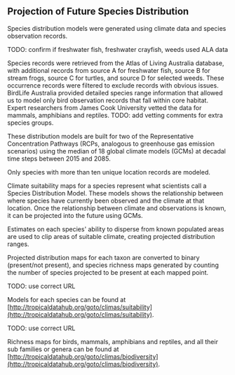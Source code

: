 
## Projection of Future Species Distribution

Species distribution models were generated using climate data and species observation records.

TODO: confirm if freshwater fish, freshwater crayfish, weeds used ALA data

Species records were retrieved from the Atlas of Living Australia database, with additional records from source A for freshwater fish, source B for stream frogs, source C for turtles, and source D for selected weeds.  These occurrence records were filtered to exclude records with obvious issues.  BirdLife Australia provided detailed species range information that allowed us to model only bird observation records that fall within core habitat.  Expert researchers from James Cook University vetted the data for mammals, amphibians and reptiles.  TODO: add vetting comments for extra species groups.

These distribution models are built for two of the Representative Concentration Pathways (RCPs, analogous to greenhouse gas emission scenarios) using the median of 18 global climate models (GCMs) at decadal time steps between 2015 and 2085.

Only species with more than ten unique location records are modeled.

Climate suitability maps for a species represent what scientists call a Species Distribution Model. These models shows the relationship between where species have currently been observed and the climate at that location. Once the relationship between climate and observations is known, it can be projected into the future using GCMs.

Estimates on each species' ability to disperse from known populated areas are used to clip areas of suitable climate, creating projected distribution ranges.

Projected distribution maps for each taxon are converted to binary (present/not present), and species richness maps generated by counting the number of species projected to be present at each mapped point.

TODO: use correct URL

Models for each species can be found at [http://tropicaldatahub.org/goto/climas/suitability](http://tropicaldatahub.org/goto/climas/suitability).

TODO: use correct URL

Richness maps for birds, mammals, amphibians and reptiles, and all their sub families or genera can be found at [http://tropicaldatahub.org/goto/climas/biodiversity](http://tropicaldatahub.org/goto/climas/biodiversity).

